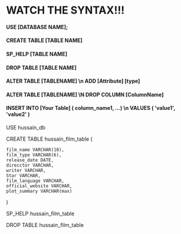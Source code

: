 # WATCH THE SYNTAX!!!

#### USE [DATABASE NAME];
#### CREATE TABLE [TABLE NAME]
#### SP_HELP [TABLE NAME]
#### DROP TABLE [TABLE NAME]
#### ALTER TABLE [TABLENAME] \n ADD [Attribute] [type]

#### ALTER TABLE [TABLENAME] \N DROP COLUMN [ColumnName]

#### INSERT INTO [Your Table] ( column_name1, ...)  \n   VALUES ( 'value1', 'value2' )

USE hussain_db

CREATE TABLE hussain_film_table
(

    film_name VARCHAR(10),
    film_type VARCHAR(6),
    release_date DATE,
    direcctor VARCHAR,
    writer VARCHAR,
    Star VARCHAR,
    film_language VARCHAR,
    official_website VARCHAR,
    plot_summary VARCHAR(max)

)

SP_HELP hussain_film_table

DROP TABLE hussain_film_table
